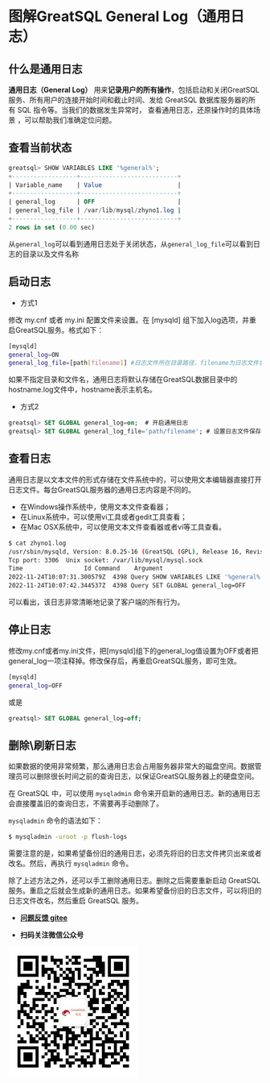 # 图解GreatSQL General Log（通用日志）

## 什么是通用日志

**通用日志（General Log）** 用来**记录用户的所有操作**，包括启动和关闭GreatSQL服务、所有用户的连接开始时间和截止时间、发给 GreatSQL 数据库服务器的所有 SQL 指令等。当我们的数据发生异常时， 查看通用日志，还原操作时的具体场景 ，可以帮助我们准确定位问题。

## 查看当前状态

```sql
greatsql> SHOW VARIABLES LIKE '%general%';
+------------------+---------------------------+
| Variable_name    | Value                     |
+------------------+---------------------------+
| general_log      | OFF                       |
| general_log_file | /var/lib/mysql/zhyno1.log |
+------------------+---------------------------+
2 rows in set (0.00 sec)
```

从`general_log`可以看到通用日志处于关闭状态，从`general_log_file`可以看到日志的目录以及文件名称

## 启动日志

- 方式1

修改 my.cnf 或者 my.ini 配置文件来设置。在 [mysqld] 组下加入log选项，并重启GreatSQL服务。格式如下：

```bash
[mysqld]
general_log=ON
general_log_file=[path[filename]] #日志文件所在目录路径，filename为日志文件名  
```

如果不指定目录和文件名，通用日志将默认存储在GreatSQL数据目录中的hostname.log文件中，hostname表示主机名。

- 方式2

```sql
greatsql> SET GLOBAL general_log=on;  # 开启通用日志
greatsql> SET GLOBAL general_log_file='path/filename'; # 设置日志文件保存位置
```

## 查看日志

通用日志是以文本文件的形式存储在文件系统中的，可以使用文本编辑器直接打开日志文件。每台GreatSQL服务器的通用日志内容是不同的。

- 在Windows操作系统中，使用文本文件查看器；
- 在Linux系统中，可以使用vi工具或者gedit工具查看；
- 在Mac OSX系统中，可以使用文本文件查看器或者vi等工具查看。

```bash
$ cat zhyno1.log
/usr/sbin/mysqld, Version: 8.0.25-16 (GreatSQL (GPL), Release 16, Revision 8bb0e5af297). started with:
Tcp port: 3306  Unix socket: /var/lib/mysql/mysql.sock
Time                 Id Command    Argument
2022-11-24T10:07:31.300579Z  4398 Query SHOW VARIABLES LIKE '%general%'
2022-11-24T10:07:42.344537Z  4398 Query SET GLOBAL general_log=OFF
```

可以看出，该日志非常清晰地记录了客户端的所有行为。

## 停止日志

修改my.cnf或者my.ini文件，把[mysqld]组下的general_log值设置为OFF或者把general_log一项注释掉。修改保存后，再重启GreatSQL服务，即可生效。

```bash
[mysqld]
general_log=OFF
```

或是

```sql
greatsql> SET GLOBAL general_log=off;
```

## 删除\刷新日志

如果数据的使用非常频繁，那么通用日志会占用服务器非常大的磁盘空间。数据管理员可以删除很长时间之前的查询日志，以保证GreatSQL服务器上的硬盘空间。

在 GreatSQL 中，可以使用 `mysqladmin` 命令来开启新的通用日志。新的通用日志会直接覆盖旧的查询日志，不需要再手动删除了。

`mysqladmin` 命令的语法如下：

```bash
$ mysqladmin -uroot -p flush-logs
```

需要注意的是，如果希望备份旧的通用日志，必须先将旧的日志文件拷贝出来或者改名。然后，再执行 `mysqladmin` 命令。

除了上述方法之外，还可以手工删除通用日志。删除之后需要重新启动 GreatSQL 服务。重启之后就会生成新的通用日志。如果希望备份旧的日志文件，可以将旧的日志文件改名，然后重启 GreatSQL 服务。

- **[问题反馈 gitee](https://gitee.com/GreatSQL/GreatSQL-Manual/issues)**

- **扫码关注微信公众号**

![greatsql-wx](../greatsql-wx.jpg)
